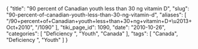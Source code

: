 {
    "title": "90 percent of Canadian youth less than 30 ng vitamin D",
    "slug": "90-percent-of-canadian-youth-less-than-30-ng-vitamin-d",
    "aliases": [
        "/90+percent+of+Canadian+youth+less+than+30+ng+vitamin+D+\u2013+Oct+2010",
        "/1090"
    ],
    "tiki_page_id": 1090,
    "date": "2010-10-26",
    "categories": [
        "Deficiency ",
        "Youth",
        "Canada"
    ],
    "tags": [
        "Canada",
        "Deficiency ",
        "Youth"
    ]
}